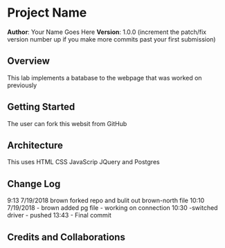 # Project Name

**Author**: Your Name Goes Here
**Version**: 1.0.0 (increment the patch/fix version number up if you make more commits past your first submission)

## Overview
 This lab implements a batabase to the webpage that was worked on previously 

## Getting Started
The user can fork this websit from GitHub 

## Architecture
This uses HTML CSS JavaScrip JQuery and Postgres 

## Change Log

9:13  7/19/2018 brown forked repo and bulit out brown-north file
10:10  7/19/2018 - brown added pg file - working on connection 
10:30 -switched driver - pushed 
13:43 - Final commit 


## Credits and Collaborations
<!-- Give credit (and a link) to other people or resources that helped you build this application. -->
